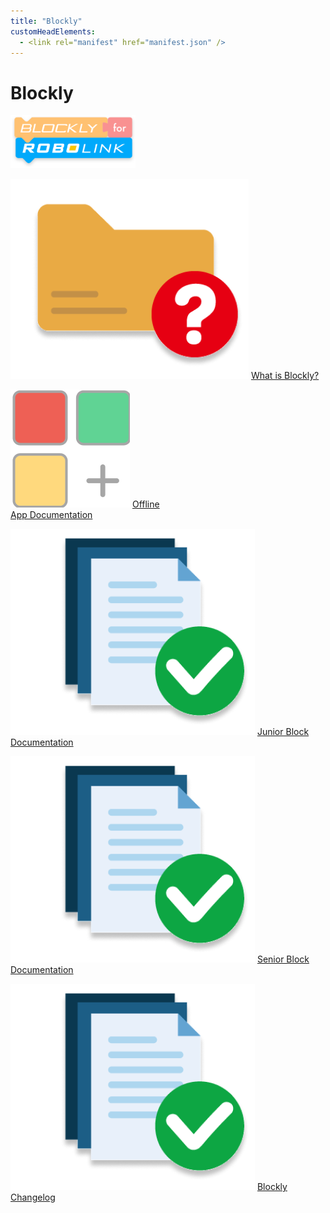 ```yaml
---
title: "Blockly"
customHeadElements:
  - <link rel="manifest" href="manifest.json" />
---
```


<div className='docs_title'>
  <h1>Blockly</h1>
</div>

<div className='level2_main_image'>

  <img src="/img/CDE/Blockly-logo.png" width="200px"/>

</div>

<div className='column_3_images'>

<div className='level_image_column'>

  [![What is Blockly?](/img/CDE/what-is-icon.png)](/docs/CoDroneEDU/Blockly/What-is-Blockly)
  [What is Blockly?](/docs/CoDroneEDU/Blockly/What-is-Blockly)  

  [![Offline App Documentation](/img/CDE/app-docu-icon.png)](/docs/CoDroneEDU/Blockly/Offline-App-Documentation)
  [Offline<br />App Documentation](/docs/CoDroneEDU/Blockly/Offline-App-Documentation)

  [![Junior Block Documentation](/img/CDE/doc-app.png)](/docs/CoDroneEDU/Blockly/Junior-Block-Documentation)
  [Junior Block<br />Documentation](/docs/CoDroneEDU/Blockly/Junior-Block-Documentation)

</div>

</div>

<div className='column_2_images'>

<div className='level_image_column'>

  [![Senior Block Documentation](/img/CDE/doc-app.png)](/docs/CoDroneEDU/Blockly/Senior-Block-Documentation)
  [Senior Block<br />Documentation](/docs/CoDroneEDU/Blockly/Senior-Block-Documentation) 

  [![Blockly Changelog](/img/CDE/doc-app.png)](/docs/CoDroneEDU/Blockly/Blockly-Changelog)
  [Blockly Changelog](/docs/CoDroneEDU/Blockly/Blockly-Changelog)

</div>

</div>